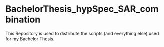 # BachelorThesis_hypSpec_SAR_combination
This Repository is used to distribute the scripts (and everything else) used for my Bachelor Thesis. 
